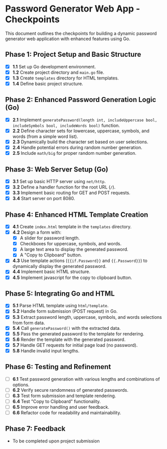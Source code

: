 # Password Generator Web App - Checkpoints

This document outlines the checkpoints for building a dynamic password generator web application with enhanced features using Go.

## Phase 1: Project Setup and Basic Structure

- [x] **1.1** Set up Go development environment.
- [x] **1.2** Create project directory and `main.go` file.
- [x] **1.3** Create `templates` directory for HTML templates.
- [x] **1.4** Define basic project structure.

## Phase 2: Enhanced Password Generation Logic (Go)

- [X] **2.1** Implement `generatePassword(length int, includeUppercase bool, includeSymbols bool, includeWords bool)` function.
- [X] **2.2** Define character sets for lowercase, uppercase, symbols, and words (from a simple word list).
- [X] **2.3** Dynamically build the character set based on user selections.
- [X] **2.4** Handle potential errors during random number generation.
- [X] **2.5** Include `math/big` for proper random number generation.

## Phase 3: Web Server Setup (Go)

- [X] **3.1** Set up basic HTTP server using `net/http`.
- [X] **3.2** Define a handler function for the root URL (`/`).
- [X] **3.3** Implement basic routing for GET and POST requests.
- [X] **3.4** Start server on port 8080.

## Phase 4: Enhanced HTML Template Creation
- [X] **4.1** Create `index.html` template in the `templates` directory.
- [X] **4.2** Design a form with:
    - [X] A slider for password length.
    - [X] Checkboxes for uppercase, symbols, and words.
    - [X] A large text area to display the generated password.
    - [X] A "Copy to Clipboard" button.
- [X] **4.3** Use template actions (`{{if.Password}}` and `{{.Password}}`) to dynamically display the generated password.
- [X] **4.4** Implement basic HTML structure.
- [X] **4.5** Implement javascript for the copy to clipboard button.

## Phase 5: Integrating Go and HTML

- [X] **5.1** Parse HTML template using `html/template`.
- [X] **5.2** Handle form submission (POST request) in Go.
- [X] **5.3** Extract password length, uppercase, symbols, and words selections from form data.
- [X] **5.4** Call `generatePassword()` with the extracted data.
- [X] **5.5** Pass the generated password to the template for rendering.
- [X] **5.6** Render the template with the generated password.
- [X] **5.7** Handle GET requests for initial page load (no password).
- [X] **5.8** Handle invalid input lengths.

## Phase 6: Testing and Refinement

- [ ] **6.1** Test password generation with various lengths and combinations of options.
- [ ] **6.2** Verify secure randomness of generated passwords.
- [ ] **6.3** Test form submission and template rendering.
- [ ] **6.4** Test "Copy to Clipboard" functionality.
- [ ] **6.5** Improve error handling and user feedback.
- [ ] **6.6** Refactor code for readability and maintainability.

## Phase 7: Feedback
- To be completed upon project submission
